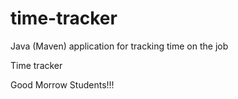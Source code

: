 # time-tracker
Java (Maven) application for tracking time on the job

Time tracker

Good Morrow Students!!!
